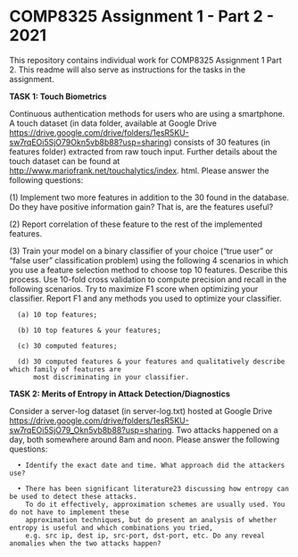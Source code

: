 # COMP8325 Assignment 1 - Part 2 - 2021


This repository contains individual work for COMP8325 Assignment 1 Part 2.
This readme will also serve as instructions for the tasks in the assignment.

**TASK 1: Touch Biometrics**

Continuous authentication methods for users who are using a smartphone. A touch dataset (in data
folder, available at Google Drive https://drive.google.com/drive/folders/1esR5KU-sw7rqEOi5SjO79Okn5vb8b88?usp=sharing) consists of 30 features (in features folder) extracted from raw touch input. Further details about the touch dataset can be found at http://www.mariofrank.net/touchalytics/index.
html. Please answer the following questions:

(1) Implement two more features in addition to the 30 found in the database. Do they have positive
information gain? That is, are the features useful?

(2) Report correlation of these feature to the rest of the implemented features.

(3) Train your model on a binary classifier of your choice (“true user” or “false user” classification problem)
using the following 4 scenarios in which you use a feature selection method to choose top 10 features.
Describe this process. Use 10-fold cross validation to compute precision and recall in the following
scenarios. Try to maximize F1 score when optimizing your classifier. Report F1 and any methods
you used to optimize your classifier.
      
      (a) 10 top features;
      
      (b) 10 top features & your features;
      
      (c) 30 computed features;
      
      (d) 30 computed features & your features and qualitatively describe which family of features are
          most discriminating in your classifier.
          
**TASK 2: Merits of Entropy in Attack Detection/Diagnostics**

Consider a server-log dataset (in server-log.txt) hosted at Google Drive https://drive.google.com/drive/folders/1esR5KU-sw7rqEOi5SjO79_Okn5vb8b88?usp=sharing. 
Two attacks happened on a day,
both somewhere around 8am and noon. Please answer the following questions:

      • Identify the exact date and time. What approach did the attackers use?
      
      • There has been significant literature23 discussing how entropy can be used to detect these attacks.
        To do it effectively, approximation schemes are usually used. You do not have to implement these
        approximation techniques, but do present an analysis of whether entropy is useful and which combinations you tried, 
        e.g. src ip, dest ip, src-port, dst-port, etc. Do any reveal anomalies when the two attacks happen?



